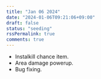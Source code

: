 ```yaml
---
title: "Jan 06 2024"
date: "2024-01-06T09:21:06+09:00"
draft: false
status: "seeding"
rssPermalink: true
comments: true
---
```


- Instalkill chance item.
- Area damage powerup.
- Bug fixing.